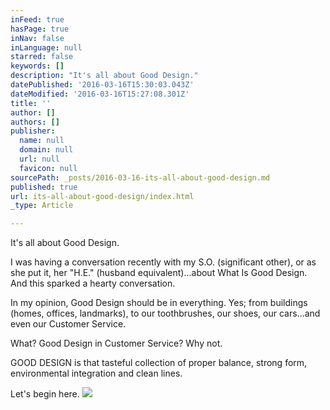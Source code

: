 ```yaml
---
inFeed: true
hasPage: true
inNav: false
inLanguage: null
starred: false
keywords: []
description: "It's all about Good Design."
datePublished: '2016-03-16T15:30:03.043Z'
dateModified: '2016-03-16T15:27:08.301Z'
title: ''
author: []
authors: []
publisher:
  name: null
  domain: null
  url: null
  favicon: null
sourcePath: _posts/2016-03-16-its-all-about-good-design.md
published: true
url: its-all-about-good-design/index.html
_type: Article

---
```

It's all about Good Design.

I was having a conversation recently with my S.O. (significant other), or as she put it, her "H.E." (husband equivalent)...about What Is Good Design. And this sparked a hearty conversation. 

In my opinion, Good Design should be in everything. Yes; from buildings (homes, offices, landmarks), to our toothbrushes, our shoes, our cars...and even our Customer Service.

What? Good Design in Customer Service? Why not.

GOOD DESIGN is that tasteful collection of proper balance, strong form, environmental integration and clean lines.

Let's begin here.
![](https://the-grid-user-content.s3-us-west-2.amazonaws.com/9a6141c1-053c-437f-8c59-3103d8e7bcdd.png)